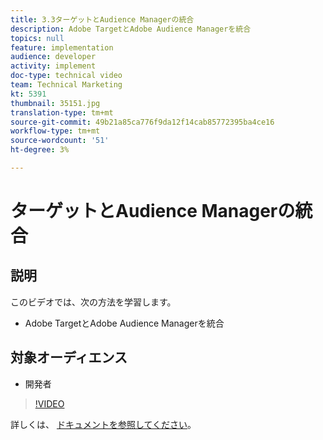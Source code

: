 ```yaml
---
title: 3.3ターゲットとAudience Managerの統合
description: Adobe TargetとAdobe Audience Managerを統合
topics: null
feature: implementation
audience: developer
activity: implement
doc-type: technical video
team: Technical Marketing
kt: 5391
thumbnail: 35151.jpg
translation-type: tm+mt
source-git-commit: 49b21a85ca776f9da12f14cab85772395ba4ce16
workflow-type: tm+mt
source-wordcount: '51'
ht-degree: 3%

---
```



# ターゲットとAudience Managerの統合

## 説明

このビデオでは、次の方法を学習します。

* Adobe TargetとAdobe Audience Managerを統合

## 対象オーディエンス

* 開発者

>[!VIDEO](https://video.tv.adobe.com/v/35151/?quality=12)

詳しくは、 [ドキュメントを参照してください](https://docs.adobe.com/content/help/en/audience-manager/user-guide/implementation-integration-guides/integration-other-solutions/aam-target-integration.html)。
